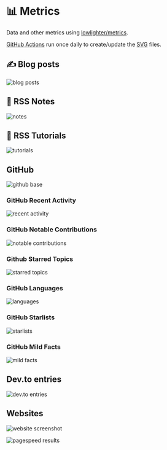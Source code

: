# 📊 Metrics

Data and other metrics using [lowlighter/metrics](https://github.com/lowlighter/metrics).

[GitHub Actions](.github/workflows) run once daily to create/update the [SVG](svg) files.

## ✍ Blog posts

![blog posts](svg/metrics-rss-blog.svg)

## 📝 RSS Notes

![notes](svg/metrics-rss-notes.svg)

## 📑 RSS Tutorials

![tutorials](svg/metrics-rss-tutorials.svg)

## GitHub

![github base](svg/metrics-gh-base.svg)

### GitHub Recent Activity

![recent activity](svg/metrics-gh-recent-activity.svg)

### GitHub Notable Contributions

![notable contributions](svg/metrics-gh-notable-contributions.svg)

### Github Starred Topics

![starred topics](svg/metrics-gh-starred-topics.svg)

### GitHub Languages

![languages](svg/metrics-gh-languages.svg)

### GitHub Starlists

![starlists](svg/metrics-gh-starlists.svg)

### GitHub Mild Facts

![mild facts](svg/metrics-gh-mild-facts.svg)

## Dev.to entries

![dev.to entries](svg/metrics-rss-dev.to.svg)

## Websites

![website screenshot](svg/metrics-web-screenshot.svg)

![pagespeed results](svg/metrics-web-pagespeed.svg)

<!-- ## Full Metrics

![full metrics](svg/metrics-gh-full-metrics.svg) -->
